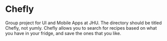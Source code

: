 # Chefly

Group project for UI and Mobile Apps at JHU.
The directory should be titled Chefly, not yumly.
Chefly allows you to search for recipes based on what you have in your fridge, and save the ones that you like.
